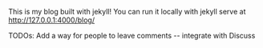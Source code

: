This is my blog built with jekyll!
You can run it locally with jekyll serve at http://127.0.0.1:4000/blog/

TODOs:
    Add a way for people to leave comments -- integrate with Discuss

